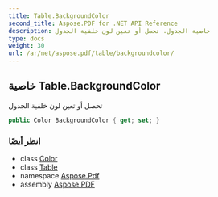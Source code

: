 ```yaml
---
title: Table.BackgroundColor
second_title: Aspose.PDF for .NET API Reference
description: خاصية الجدول. تحصل أو تعين لون خلفية الجدول
type: docs
weight: 30
url: /ar/net/aspose.pdf/table/backgroundcolor/
---
```

## خاصية Table.BackgroundColor

تحصل أو تعين لون خلفية الجدول

```csharp
public Color BackgroundColor { get; set; }
```

### انظر أيضًا

* class [Color](../../color/)
* class [Table](../)
* namespace [Aspose.Pdf](../../../aspose.pdf/)
* assembly [Aspose.PDF](../../../)
